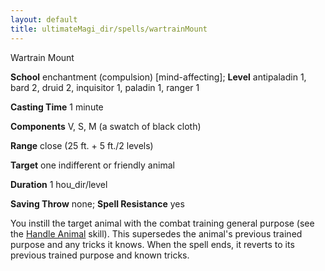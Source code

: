 ```yaml
---
layout: default
title: ultimateMagi_dir/spells/wartrainMount
---
```

Wartrain Mount

**School** enchantment (compulsion) [mind-affecting]; **Level** antipaladin 1, bard 2, druid 2, inquisitor 1, paladin 1, ranger 1

**Casting Time** 1 minute

**Components** V, S, M (a swatch of black cloth)

**Range** close (25 ft. + 5 ft./2 levels)

**Target** one indifferent or friendly animal

**Duration** 1 hou_dir/level

**Saving Throw** none; **Spell Resistance** yes

You instill the target animal with the combat training general purpose (see the [Handle Animal](skills/handleAnimal#_handle-animal) skill). This supersedes the animal's previous trained purpose and any tricks it knows. When the spell ends, it reverts to its previous trained purpose and known tricks.

